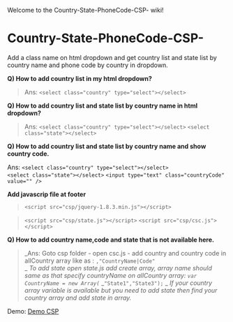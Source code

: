 Welcome to the Country-State-PhoneCode-CSP- wiki!
# Country-State-PhoneCode-CSP-
Add a class name on html dropdown and get country list and state list by country name and phone code by country in dropdown.

****Q) How to add country list in my html dropdown?****
> Ans: `<select class="country" type="select"></select>`

**Q) How to add country list and state list by country name in html dropdown?**
>Ans: `<select class="country" type="select"></select>`
`<select class="state"></select>`

**Q) How to add country list and state list by country name and show country code.**

Ans: `<select class="country" type="select"></select>`       
`<select class="state"></select>`
       `<input type="text" class="countryCode" value="" />`

**Add javascrip file at footer**
>`<script src="csp/jquery-1.8.3.min.js"></script>`

>`<script src="csp/state.js"></script>`
>`<script src="csp/csc.js"></script>`

**Q) How to add country name,code and state that is not available here.**
>_Ans: Goto csp folder - open csc.js - add country and country code in allCountry array like as :
> `,"CountryName|Code"`  
>_
_To add state open state.js add create array, array name should same as that specify countryName on  allCountry array:
> `var CountryName = new Array(`_
                _`"State1","State3");`
>_
_If your country array variable is available but you need to add state then find your country array and add state in array._

>
Demo: [Demo CSP](sayeed.a0001.net/csp)
